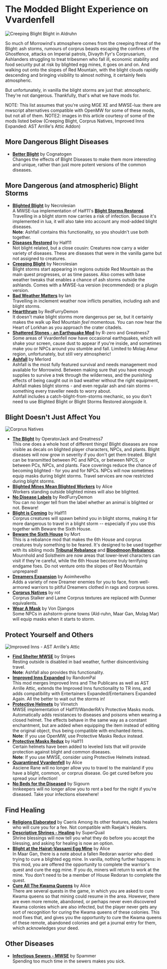 # The Modded Blight Experience on Vvardenfell

![Creeping Blight Blight in Aldruhn](https://staticdelivery.nexusmods.com/mods/100/images/47904/47904-1588318090-1695244591.png)

So much of Morrowind's atmosphere comes from the creeping threat of the Blight: ash storms, rumours of corprus beasts escaping the confines of the Ghostfence, attacks on Imperial patrols, Divayth Fyr's Corprusarium, Ashlanders struggling to treat tribesmen who fall ill, economic stability and food security put at risk by blighted egg mines, it goes on and on. And walking out onto the slopes of Red Mountain, with the blight clouds rapidly descending and bringing visibility to almost nothing, it certainly feels atmospheric.  

But unfortunately, in vanilla the blight storms are just that: atmospheric. They're not dangerous. Thankfully, that's what we have mods for. 

NOTE: This list assumes that you're using MGE XE and MWSE-lua: there are mwscript alternatives compatible with OpenMW for some of these mods, but not all of them.
NOTE2: images in this article courtesy of some of the mods listed below (Creeping Blight, Corprus Natives, Improved Inns Expanded: AST Arrille's Attic Addon)

## More Dangerous Blight Diseases
- [**Better Blight**](https://www.nexusmods.com/morrowind/mods/48395) by Cognatogen  
Changes the effects of Blight Diseases to make them more interesting and unique, rather than just more potent versions of the common diseases.  

## More Dangerous (and atmospheric) Blight Storms
- [**Blighted Blight**](https://www.nexusmods.com/morrowind/mods/48631) by Necrolesian  
A MWSE-lua implementation of Half11's [**Blight Storms Restored**](https://www.nexusmods.com/morrowind/mods/45558). Travelling in a blight storm now carries a risk of infection. Because it's implemented in lua, it will also take into account any mod-added blight diseases.  
**Note**: Ashfall contains this functionality, so you shouldn't use both together.  
- [**Diseases Restored**](https://www.nexusmods.com/morrowind/mods/45228) by Half11  
Not blight related, but a close cousin: Creatures now carry a wider variety of diseases. These are diseases that were in the vanilla game but not assigned to creatures.  
- [**Creeping Blight**](https://www.nexusmods.com/morrowind/mods/47904) by Necrolesian  
Blight storms start appearing in regions outside Red Mountain as the main quest progresses, or as time passes. Also comes with base weather tweaks that enables a chance of ash storms outside the ashlands. Comes with a MWSE-lua version (recommended) or a plugin version.  
- [**Bad Weather Matters**](https://www.nexusmods.com/morrowind/mods/46495?tab=description) by Ian  
Travelling in inclement weather now inflicts penalties, including ash and blight storms.  
- [**Heartthrum**](https://www.nexusmods.com/morrowind/mods/47178) by RedFurryDemon  
It doesn't make blight storms more dangerous per se, but it certainly makes the walk up Red Mountain *feel* momentous. You can now hear the Heart of Lorkhan as you approach the crater citadels.  
- [**Shattered Stones - an Earthquake Mod**](https://www.nexusmods.com/morrowind/mods/45105) by R-zero and Greatness7  
Some areas of Vvardenfell now have occasional earthquakes, which will shake your screen, cause dust to appear if you're inside, and sometimes make you or NPCs around you stumble and fall. Limited to Molag Amur region, unfortunately, but still very atmospheric!  
- [**Ashfall**](https://www.nexusmods.com/morrowind/mods/49057) by Merlord  
Ashfall is the most fully featured survival and needs management mod available for Morrowind. Between making sure that you have enough supplies to survive a trek through the wilderness, and the punishing effects of being caught out in bad weather without the right equipment, Ashfall makes blight storms - and even regular ash and rain storms - something every traveller needs to worry about.  
Ashfall includes a catch-blight-from-storms mechanic, so you don't need to use Blighted Blight or Blight Storms Restored alongside it.

## Blight Doesn't Just Affect You
![Corprus Natives](https://staticdelivery.nexusmods.com/mods/100/images/45674/45674-1526611451-1056904407.jpeg)

- [**The Blight**](https://www.nexusmods.com/morrowind/mods/49504) by OperatorJack and Greatness7  
This one does a whole host of different things! Blight diseases are now visible as decals on blighted player characters, NPCs, and plants. Blight diseases will now grow in severity if you don't get them treated. Blight can be transmitted between PC and NPCs, or between NPCS, or between PCs, NPCs, and plants. Face coverings reduce the chance of becoming blighted - for you and for NPCs. NPCs will now sometimes equip masks during blight storms. Travel services are now restricted during blight storms.  
- [**Blighted Mines Mean Blighted Workers**](https://www.nexusmods.com/morrowind/mods/33920) by Alice  
Workers standing outside blighted mines will also be blighted.  
- [**No Disease Labels**](https://www.nexusmods.com/morrowind/mods/48295) by RedFurryDemon  
You can no longer tell from the label whether an animal is blighted or not. Beware!  
- [**Blight is Coming**](https://www.nexusmods.com/morrowind/mods/47649) by Half11   
Corprus creatures will spawn behind you in blight storms, making it far more dangerous to travel in a blight storm -- especially if you use this together with Beware the Sixth House.   
- [**Beware the Sixth House**](https://www.nexusmods.com/morrowind/mods/46036) by Mort   
This is a rebalance mod that makes the 6th House and corprus creatures truly something to be feared. It's designed to be used together with its sibling mods [**Tribunal Rebalance**](https://www.nexusmods.com/morrowind/mods/45713) and [**Bloodmoon Rebalance**](https://www.nexusmods.com/morrowind/mods/45714). Mournhold and Solstheim are now areas that lower-level characters can visit if they're careful, while the 6th House become truly terrifying endgame foes. Do not venture onto the slopes of Red Mountain unprepared!
- [**Dreamers Expansion**](https://www.nexusmods.com/morrowind/mods/42990) by Aoimhevelho  
Adds a variety of new Dreamer enemies for you to face, from well-armored warriors to pitiful Dreamers clothed in rags and corprus sores.
- [**Corprus Natives**](https://www.nexusmods.com/morrowind/mods/45674) by rot  
Corprus Stalker and Lame Corprus textures are replaced with Dunmer equivalents.  
- [**Wear A Mask**](https://www.nexusmods.com/morrowind/mods/49240) by Von Djangos  
Some NPCs in ashstorm-prone towns (Ald-ruhn, Maar Gan, Molag Mar) will equip masks when it starts to storm.

## Protect Yourself and Others
![Improved Inns - AST Arrille's Attic](https://staticdelivery.nexusmods.com/mods/100/images/36017-1-1292084856.jpg)

- [**Find Shelter MWSE**](https://www.nexusmods.com/morrowind/mods/48583) by Stripes  
Resting outside is disabled in bad weather, further disincentivising travel.  
 **Note**: Ashfall also provides this functionality.  
- [**Improved Inns Expanded**](https://www.nexusmods.com/morrowind/mods/48610) by RandomPal  
This mod merges Improved Inns and The Publicans as well as AST Arrille Attic, extends the Improved Inns functionality to TR inns, and adds compatibility with Entertainers Expanded/Entertainers Expanded Again. All the better to wait out the storms in!
- [**Protective Helmets**](https://www.nexusmods.com/morrowind/mods/50280) by Virnetch  
MWSE implementation of Half11/WanderRA's Protective Masks mods. Automatically adds resistances to diseases and poisons when wearing a closed helmet. The effects behave in the same way as a constant enchantment, but are added when equipping the item instead of editing the original object, thus being compatible with enchanted items.  
**Note**: If you use OpenMW, use Protective Masks Redux instead.  
- [**Protective Masks Redux**](https://www.nexusmods.com/morrowind/mods/47068) by Half11  
Certain helmets have been added to leveled lists that will provide protection against blight and common diseases.  
**Note**: If you use MWSE, consider using Protective Helmets instead.  
- [**Quarantined Vvardenfell**](https://www.nexusmods.com/morrowind/mods/47335) by Alice  
Asciene Rane will no longer allow you to travel to the mainland if you have a blight, common, or corprus disease. Go get cured before you spread your infection!  
- [**No Beds for the Diseased**](https://www.nexusmods.com/morrowind/mods/49232) by Sigourn  
Innkeepers will no longer allow you to rent a bed for the night if you're diseased. Take your infections elsewhere!  

## Find Healing
- [**Religions Elaborated**](https://www.nexusmods.com/morrowind/mods/47843) by Caeris 
Among its other features, adds healers who will cure you for a fee. Not compatible with Raejak's Healers.  
- [**Descriptive Shrines - Healing**](https://www.nexusmods.com/morrowind/mods/46119) by SuperQuail  
Shrine blessings will now tell you what they do before you accept the blessing, and asking for healing is now an option.  
- [**Blight at the Hairat-Vassami Egg Mine**](https://www.nexusmods.com/morrowind/mods/47589) by Alice  
In Maar Gan, there is a note about a fallen Redoran warrior who died trying to cure a blighted egg mine. In vanilla, nothing further happens: in this mod, you are offered the opportunity to complete the warrior's quest and cure the egg mine. If you do, miners will return to work at the mine. You don't need to be a member of House Redoran to complete the quest.  
- [**Cure All The Kwama Queens**](https://www.nexusmods.com/morrowind/mods/49879) by Alice  
There are several quests in the game, in which you are asked to cure Kwama queens so that mining could resume in the area. However, there are even more remote, abandoned, or perhaps never even discovered Kwama colonies which are also infected, but the player never gets any sort of recognition for curing the Kwama queens of these colonies. This mod fixes that, and gives you the opportunity to cure the Kwama queens of these remote, abandoned colonies and get a journal entry for them, which acknowledges your deed.

## Other Diseases
- [**Infectious Sewers - MWSE**](https://www.nexusmods.com/morrowind/mods/51062) by Spammer  
Spending too much time in the sewers makes you sick.